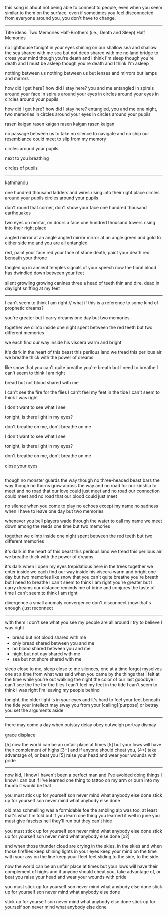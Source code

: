 this song is about not being able to connect to people, even when you seem similar to them on the surface. even if sometimes you feel disconnected from everyone around you, you don't have to change.

----

Title ideas:
Two Memories
Half-Brothers (i.e., Death and Sleep)
Half Memories

no lighthouse tonight in your eyes
shining on our shallow sea
  and shallow the sea shared with me
  sea but not deep shared with me
no land bridge to cross your mind
though you're death and I think I'm sleep
  though you're death and I must be asleep
  though you're death and I think I'm asleep

nothing between us
nothing between us
but lenses and mirrors
  but lamps and mirrors

how did I get here?
how did I stay here?
you and me entangled
in spirals around your face
  in spirals around your eyes
  in circles around your eyes
  in circles around your pupils

how did I get here?
how did I stay here?
entangled, you and me
one night, two memories
  in circles around your eyes
  in circles around your pupils

rasen kaigan
rasen kaigan
rasen kaigan
rasen kaigan

no passage between us to take
no silence to navigate
and no ship our resemblance could meet
to slip from my memory

circles around your pupils

next to you breathing

circles of pupils


---

kathmandu


one hundred thousand ladders and wires rising into their right place
circles around your pupils
circles around your pupils

don't round that corner,
don't show your face
one hundred thousand earthquakes

two eyes on mortar,
on doors a face
one hundred thousand towers rising into their right place

angled mirror at an angle
angled mirror mirror at an angle
green and gold to either side
me and you are all entangled

red, paint your face red
your face of stone
death, paint your death red
beneath your throne

tangled up in ancient temples
signals of your speech
now the floral blood has dwindled
down between your feet

silent growling growing canines
three a head of teeth
thin and dire, dead in daylight
sniffing at my feet

---

I can't seem to think I am right // what if this is a reference to some kind of prophetic dreams?

you're greater but I carry dreams
one day but two memories

together we climb inside
one night spent between the red teeth
but two different memories

we each find our way inside
his viscera warm and bright

it's dark in the heart of this beast
this perilous land we tread
this perilous air we breathe
thick with the power of dreams

like snow that you can't quite breathe
you're breath but I need to breathe
I can't seem to think I am right

bread but not blood shared with me

I can't see the fire for the flies
I can't feel my feet in the tide
I can't seem to think I was right

I don't want to see what I see

tonight, is there light in my eyes?

don't breathe on me, don't breathe on me

I don't want to see what I see

tonight, is there light in my eyes?

don't breathe on me, don't breathe on me

close your eyes

---

though no monster guards the way
though no three-headed beast bars the way
though no thorns grow across the way
and no road for our kinship to meet
and no road that our love could just meet
and no road our connection could meet
and no road that our blood could just meet


no silence when you come to play
no echoes except my name
no sadness when I have to leave
one day but two memories

whenever you bell players wade
through the water to call my name
we meet down among the reeds
one time but two memories

together we climb inside
one night spent between the red teeth
but two different memories

it's dark in the heart of this beast
this perilous land we tread
this perilous air we breathe
thick with the power of dreams

it's dark when I open my eyes
trepidatious here in the trees
together we enter inside
we each find our way inside
his viscera warm and bright
one day but two memories
like snow that you can't quite breathe
you're breath but I need to breathe
I can't seem to think I am right
you're greater but I carry dreams
our distance reminds me of brine
and conjures the taste of time
I can't seem to think I am right

divergence
a small anomaly
convergence
don't disconnect
/now that's enough
/just reconnect

---

with them I don't see what you see
my people are all around
I try to believe I was right

- bread but not blood shared with me
- only bread shared between you and me
- no blood shared between you and me
- night but not day shared with me
- sea but not shore shared with me

sleep close to me, sleep close to me
silences, one at a time
forgot myselves one at a time
from what was said when you came by
the things that I felt at the time
while you're out walking the night
the color of our last goodbye
I can't see the fire for the flies
I can't feel my feet in the tide
I can't seem to think I was right
I'm leaving my people behind



tonight, the older light is in your eyes
and it's hard to feel your feet beneath the tide
your intellect may sway you
from your [calling][purpose] or betray you
set the arguments aside

---

there may come a day when
outstay
delay
obey
outweigh
portray
dismay

grace
displace

[5] now the world can be an unfair place at times
[5] but your lows will have their complement of highs
[3+] and if anyone should cheat you,
[4+] take advantage of, or beat you
[5] raise your head and wear your wounds with pride

---

now kid, I know I haven't been a perfect man
and I've avoided doing things I know I can
but if I've learned one thing to tattoo on my arm
or burn into my thumb
it would be that

you must
stick up for yourself son
never mind what anybody else done
stick up for yourself son
never mind what anybody else done

old max schmelling was a formidable foe
the ambling alp was too, at least that's what I'm told
but if you learn one thing you learned it well
in june you must give fascists hell
they'll run but they can't hide

you must
stick up for yourself son
never mind what anybody else done
stick up for yourself son
never mind what anybody else done
[x2]

and when those thunder cloud are crying in the skies, in the skies
and when those fireflies keep shining lights in your eyes
keep your mind on the time
with your ass on the line
keep your fleet feet sliding to the side, to the side

now the world can be an unfair place at times
but your lows will have their complement of highs
and if anyone should cheat you, take
advantage of, or beat you
raise your head and wear your wounds with pride

you must
stick up for yourself son
never mind what anybody else done
stick up for yourself son
never mind what anybody else done

stick up for yourself son
never mind what anybody else done
stick up for yourself son
never mind what anybody else done
